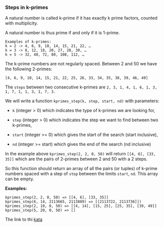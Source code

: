 ### Steps in k-primes

A natural number is called k-prime if it has exactly k prime factors, counted with multiplicity.

A natural number is thus prime if and only if it is 1-prime.
```
Examples of k-primes:
k = 2 -> 4, 6, 9, 10, 14, 15, 21, 22, …
k = 3 -> 8, 12, 18, 20, 27, 28, 30, …
k = 5 -> 32, 48, 72, 80, 108, 112, …
```
The k-prime numbers are not regularly spaced. Between 2 and 50 we have the following 2-primes:

`[4, 6, 9, 10, 14, 15, 21, 22, 25, 26, 33, 34, 35, 38, 39, 46, 49]`

The `steps` between two consecutive k-primes are `2, 3, 1, 4, 1, 6, 1, 3, 1, 7, 1, 1, 3, 1, 7, 3.`

We will write a function `kprimes_step(k, step, start, nd)` with parameters:

* `k` (integer > 0) which indicates the type of k-primes we are looking for,

* `step` (integer > 0) which indicates the step we want to find between two k-primes,

* `start` (integer >= 0) which gives the start of the search (start inclusive),

* `nd` (integer >= start) which gives the end of the search (nd inclusive)

In the example above `kprimes_step(2, 2, 0, 50)` will return `[[4, 6], [33, 35]]` which are the pairs of 2-primes between 2 and 50 with a 2 steps.

So this function should return an array of all the pairs (or tuples) of k-prime numbers spaced with a step of `step` between the limits `start`, `nd`. This array can be empty.

**Examples:**  
```
kprimes_step(2, 2, 0, 50) => [[4, 6], [33, 35]]
kprimes_step(6, 14, 2113665, 2113889) => [[2113722, 2113736]])
kprimes_step(2, 10, 0, 50) => [[4, 14], [15, 25], [25, 35], [39, 49]]
kprimes_step(5, 20, 0, 50) => []
```

The link to thi [kata](https://www.codewars.com/kata/steps-in-k-primes/java)
